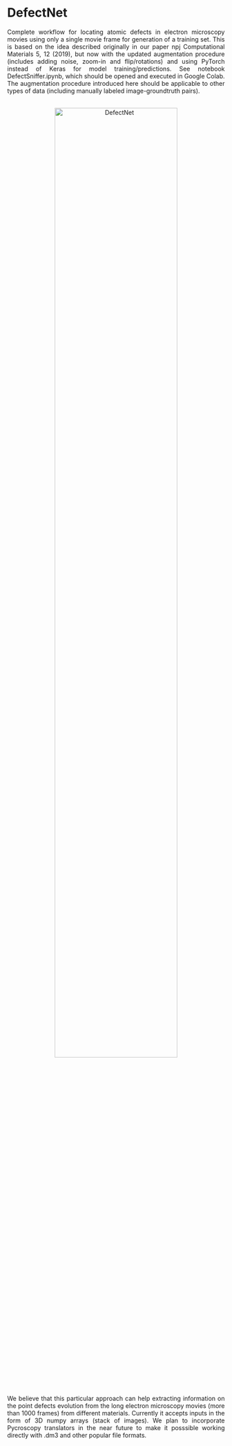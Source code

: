 # DefectNet
<p align="justify">
Complete workflow for locating atomic defects in electron microscopy movies using only a single movie frame for generation of a training set. This is based on the idea described originally in our paper npj Computational Materials 5, 12 (2019), but now with the updated augmentation procedure (includes adding noise, zoom-in and flip/rotations) and using PyTorch instead of Keras for model training/predictions. See notebook DefectSniffer.ipynb, which should be opened and executed in Google Colab. The augmentation procedure introduced here should be applicable to other types of data (including manually labeled image-groundtruth pairs).<br><br>
<p align="center">
  <img src="https://github.com/pycroscopy/AICrystallographer/blob/master/DefectNet/DefectNet.jpg" width="75%" title="DefectNet">
<p align="justify">
<br><br>
We believe that this particular approach can help extracting information on the point defects evolution from the long electron microscopy movies (more than 1000 frames) from different materials. Currently it accepts inputs in the form of 3D numpy arrays (stack of images). We plan to incorporate Pycroscopy translators in the near future to make it posssible working directly with .dm3 and other popular file formats.
